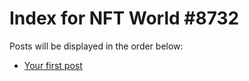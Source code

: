 # Index for NFT World #8732
Posts will be displayed in the order below:

- [Your first post](./001-first.md)

